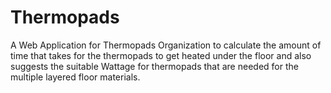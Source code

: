 # Thermopads

A Web Application for Thermopads Organization to calculate the amount of time that takes for the thermopads to get heated under the floor and also suggests the suitable Wattage for thermopads that are needed for the multiple layered floor materials.



